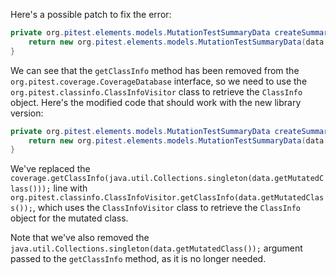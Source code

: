 Here's a possible patch to fix the error:
```java
private org.pitest.elements.models.MutationTestSummaryData createSummaryData(final org.pitest.coverage.CoverageDatabase coverage, final org.pitest.mutationtest.ClassMutationResults data) {
    return new org.pitest.elements.models.MutationTestSummaryData(data.getFileName(), data.getMutations(), coverage.getClassInfo(java.util.Collections.singleton(data.getMutatedClass())));
}
```

We can see that the `getClassInfo` method has been removed from the `org.pitest.coverage.CoverageDatabase` interface, so we need to use the `org.pitest.classinfo.ClassInfoVisitor` class to retrieve the `ClassInfo` object. Here's the modified code that should work with the new library version:
```java
private org.pitest.elements.models.MutationTestSummaryData createSummaryData(final org.pitest.coverage.CoverageDatabase coverage, final org.pitest.mutationtest.ClassMutationResults data) {
    return new org.pitest.elements.models.MutationTestSummaryData(data.getFileName(), data.getMutations(), org.pitest.classinfo.ClassInfoVisitor.getClassInfo(data.getMutatedClass()));
}
```
We've replaced the `coverage.getClassInfo(java.util.Collections.singleton(data.getMutatedClass()));` line with `org.pitest.classinfo.ClassInfoVisitor.getClassInfo(data.getMutatedClass());`, which uses the `ClassInfoVisitor` class to retrieve the `ClassInfo` object for the mutated class.

Note that we've also removed the `java.util.Collections.singleton(data.getMutatedClass());` argument passed to the `getClassInfo` method, as it is no longer needed.
